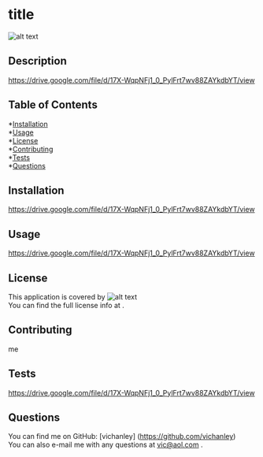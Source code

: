 # title

  ![alt text](https://img.shields.io/static/v1?label=license&message=Mozilla%20Public%20License%202.0&color=BLUEVIOLET)

  ## Description 
  https://drive.google.com/file/d/17X-WqpNFj1_0_PylFrt7wv88ZAYkdbYT/view

  ## Table of Contents 
  *[Installation](#Installation) <br />
  *[Usage](#Usage) <br />
  *[License](#License) <br />
  *[Contributing](#Contributing) <br />
  *[Tests](#Tests) <br />
  *[Questions](#Questions)

  ## Installation 
  https://drive.google.com/file/d/17X-WqpNFj1_0_PylFrt7wv88ZAYkdbYT/view

  ## Usage 
  https://drive.google.com/file/d/17X-WqpNFj1_0_PylFrt7wv88ZAYkdbYT/view

  ## License 
  This application is covered by ![alt text](https://img.shields.io/static/v1?label=license&message=Mozilla%20Public%20License%202.0&color=BLUEVIOLET) <br />
  You can find the full license info at  .


  ## Contributing 
  me

  ## Tests 
  https://drive.google.com/file/d/17X-WqpNFj1_0_PylFrt7wv88ZAYkdbYT/view
  
  ## Questions 
  You can find me on GitHub: [vichanley] (https://github.com/vichanley) <br />
  You can also e-mail me with any questions at vic@aol.com .
